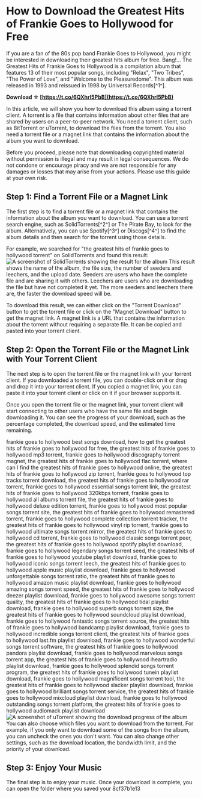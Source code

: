 
 
# How to Download the Greatest Hits of Frankie Goes to Hollywood for Free
 
If you are a fan of the 80s pop band Frankie Goes to Hollywood, you might be interested in downloading their greatest hits album for free. Bang!... The Greatest Hits of Frankie Goes to Hollywood is a compilation album that features 13 of their most popular songs, including "Relax", "Two Tribes", "The Power of Love", and "Welcome to the Pleasuredome". This album was released in 1993 and reissued in 1998 by Universal Records[^1^].
 
**Download ☆ [https://t.co/6QXhrI5PbB](https://t.co/6QXhrI5PbB)**


 
In this article, we will show you how to download this album using a torrent client. A torrent is a file that contains information about other files that are shared by users on a peer-to-peer network. You need a torrent client, such as BitTorrent or uTorrent, to download the files from the torrent. You also need a torrent file or a magnet link that contains the information about the album you want to download.
 
Before you proceed, please note that downloading copyrighted material without permission is illegal and may result in legal consequences. We do not condone or encourage piracy and we are not responsible for any damages or losses that may arise from your actions. Please use this guide at your own risk.
 
## Step 1: Find a Torrent File or a Magnet Link
 
The first step is to find a torrent file or a magnet link that contains the information about the album you want to download. You can use a torrent search engine, such as SolidTorrents[^2^] or The Pirate Bay, to look for the album. Alternatively, you can use Spotify[^3^] or Discogs[^4^] to find the album details and then search for the torrent using those details.
 
For example, we searched for "the greatest hits of frankie goes to hollywood torrent" on SolidTorrents and found this result:
 ![A screenshot of SolidTorrents showing the result for the album](https://solidtorrents.to/torrents/frankie-goes-to-hollywood-bang-the-greatest-hits-1-ef08a/5dd48d404781a53e13b1a1ce/preview.jpg) 
This result shows the name of the album, the file size, the number of seeders and leechers, and the upload date. Seeders are users who have the complete file and are sharing it with others. Leechers are users who are downloading the file but have not completed it yet. The more seeders and leechers there are, the faster the download speed will be.
 
To download this result, we can either click on the "Torrent Download" button to get the torrent file or click on the "Magnet Download" button to get the magnet link. A magnet link is a URL that contains the information about the torrent without requiring a separate file. It can be copied and pasted into your torrent client.
 
## Step 2: Open the Torrent File or the Magnet Link with Your Torrent Client
 
The next step is to open the torrent file or the magnet link with your torrent client. If you downloaded a torrent file, you can double-click on it or drag and drop it into your torrent client. If you copied a magnet link, you can paste it into your torrent client or click on it if your browser supports it.
 
Once you open the torrent file or the magnet link, your torrent client will start connecting to other users who have the same file and begin downloading it. You can see the progress of your download, such as the percentage completed, the download speed, and the estimated time remaining.
 
frankie goes to hollywood best songs download,  how to get the greatest hits of frankie goes to hollywood for free,  the greatest hits of frankie goes to hollywood mp3 torrent,  frankie goes to hollywood discography torrent magnet,  the greatest hits of frankie goes to hollywood flac torrent,  where can I find the greatest hits of frankie goes to hollywood online,  the greatest hits of frankie goes to hollywood zip torrent,  frankie goes to hollywood top tracks torrent download,  the greatest hits of frankie goes to hollywood rar torrent,  frankie goes to hollywood essential songs torrent link,  the greatest hits of frankie goes to hollywood 320kbps torrent,  frankie goes to hollywood all albums torrent file,  the greatest hits of frankie goes to hollywood deluxe edition torrent,  frankie goes to hollywood most popular songs torrent site,  the greatest hits of frankie goes to hollywood remastered torrent,  frankie goes to hollywood complete collection torrent tracker,  the greatest hits of frankie goes to hollywood vinyl rip torrent,  frankie goes to hollywood ultimate songs torrent mirror,  the greatest hits of frankie goes to hollywood cd torrent,  frankie goes to hollywood classic songs torrent peer,  the greatest hits of frankie goes to hollywood spotify playlist download,  frankie goes to hollywood legendary songs torrent seed,  the greatest hits of frankie goes to hollywood youtube playlist download,  frankie goes to hollywood iconic songs torrent leech,  the greatest hits of frankie goes to hollywood apple music playlist download,  frankie goes to hollywood unforgettable songs torrent ratio,  the greatest hits of frankie goes to hollywood amazon music playlist download,  frankie goes to hollywood amazing songs torrent speed,  the greatest hits of frankie goes to hollywood deezer playlist download,  frankie goes to hollywood awesome songs torrent quality,  the greatest hits of frankie goes to hollywood tidal playlist download,  frankie goes to hollywood superb songs torrent size,  the greatest hits of frankie goes to hollywood soundcloud playlist download,  frankie goes to hollywood fantastic songs torrent source,  the greatest hits of frankie goes to hollywood bandcamp playlist download,  frankie goes to hollywood incredible songs torrent client,  the greatest hits of frankie goes to hollywood last.fm playlist download,  frankie goes to hollywood wonderful songs torrent software,  the greatest hits of frankie goes to hollywood pandora playlist download,  frankie goes to hollywood marvelous songs torrent app,  the greatest hits of frankie goes to hollywood iheartradio playlist download,  frankie goes to hollywood splendid songs torrent program,  the greatest hits of frankie goes to hollywood tunein playlist download,  frankie goes to hollywood magnificent songs torrent tool,  the greatest hits of frankie goes to hollywood slacker playlist download,  frankie goes to hollywood brilliant songs torrent service,  the greatest hits of frankie goes to hollywood mixcloud playlist download,  frankie goes to hollywood outstanding songs torrent platform,  the greatest hits of frankie goes to hollywood audiomack playlist download
 ![A screenshot of uTorrent showing the download progress of the album](https://i.imgur.com/6Q7yJYK.png) 
You can also choose which files you want to download from the torrent. For example, if you only want to download some of the songs from the album, you can uncheck the ones you don't want. You can also change other settings, such as the download location, the bandwidth limit, and the priority of your download.
 
## Step 3: Enjoy Your Music
 
The final step is to enjoy your music. Once your download is complete, you can open the folder where you saved your
 8cf37b1e13
 
